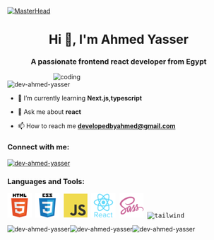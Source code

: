 [![MasterHead](https://camo.githubusercontent.com/700f2ecd2ca652d02ff0705ebdf8c4ee71dfbbe0d67fc02950f84eb251242ab9/68747470733a2f2f666972656261736573746f726167652e676f6f676c65617069732e636f6d2f76302f622f666c6578692d636f64696e672e61707073706f742e636f6d2f6f2f64656d706769372d35323066386435662d363364342d343435332d383832322d6462633134396165323766382e6769663f616c743d6d6564696126746f6b656e3d39316330633762322d393363332d343032392d623031312d316138373033633537333064)](https://ahmed-yasser.vercel.app/)
<h1 align="center">Hi 👋, I'm Ahmed Yasser</h1>
<h3 align="center">A passionate frontend react developer from Egypt</h3>

<img align="right" alt="coding" width="400" src="https://cdn.dribbble.com/users/1162077/screenshots/3848914/programmer.gif">

<p align="left"> <img src="https://komarev.com/ghpvc/?username=dev-ahmed-yasser&label=Profile%20views&color=0e75b6&style=flat" alt="dev-ahmed-yasser" /> </p>

- 🌱 I’m currently learning **Next.js,typescript**

- 💬 Ask me about **react**

- 📫 How to reach me **developedbyahmed@gmail.com**

<h3 align="left">Connect with me:</h3>
<p align="left">
<a href="https://linkedin.com/in/dev-ahmed-yasser" target="blank"><img align="center" src="https://raw.githubusercontent.com/rahuldkjain/github-profile-readme-generator/master/src/images/icons/Social/linked-in-alt.svg" alt="dev-ahmed-yasser" height="30" width="40" /></a>
</p>

<h3 align="left">Languages and Tools:</h3>
<p align="left"> 
  <kbd>
    <img src="https://raw.githubusercontent.com/devicons/devicon/master/icons/html5/html5-original-wordmark.svg" alt="html5" width="55" height="55"/>
  </kbd>
  <kbd> 
    <img src="https://raw.githubusercontent.com/devicons/devicon/master/icons/css3/css3-original-wordmark.svg" alt="css3" width="55" height="55"/>
  </kbd>
  <kbd>
    <img src="https://raw.githubusercontent.com/devicons/devicon/master/icons/javascript/javascript-original.svg" alt="javascript" width="55" height="55"/>
  </kbd>
  <kbd>
    <img src="https://raw.githubusercontent.com/devicons/devicon/master/icons/react/react-original-wordmark.svg" alt="react" width="55" height="55"/>
  </kbd>
  <kbd>
    <img src="https://raw.githubusercontent.com/devicons/devicon/master/icons/sass/sass-original.svg" alt="sass "width="55" height="55"/>
  </kbd>
  <kbd>
    <img src="https://www.vectorlogo.zone/logos/tailwindcss/tailwindcss-icon.svg" alt="tailwind" width="55" height="55"/> 
  </kbd>
</p>


<p> 
  <img align="left" src="https://github-readme-stats.vercel.app/api/top-langs?username=dev-ahmed-yasser&show_icons=true&theme=tokyonight&locale=en&layout=compact" alt="dev-ahmed-yasser" height="175"/>
</p>
<p><img align="left" src="https://github-readme-stats.vercel.app/api?username=dev-ahmed-yasser&show_icons=true&theme=tokyonight&locale=en" alt="dev-ahmed-yasser" height="175"/></p>


<p>
  &nbsp;&nbsp;&nbsp;&nbsp;&nbsp;&nbsp;&nbsp;&nbsp;&nbsp;&nbsp;&nbsp;&nbsp;&nbsp;&nbsp;&nbsp;&nbsp;&nbsp;&nbsp;
  <img align="left" src="https://github-readme-streak-stats.herokuapp.com/?user=dev-ahmed-yasser&theme=tokyonight" alt="dev-ahmed-yasser" height="195" />
</p>



